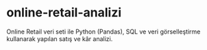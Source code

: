 # online-retail-analizi
Online Retail veri seti ile Python (Pandas), SQL ve veri görselleştirme kullanarak yapılan satış ve kâr analizi.
